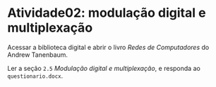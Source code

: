 # Atividade02: modulação digital e multiplexação

Acessar a biblioteca digital e abrir o livro *Redes de Computadores* do Andrew Tanenbaum.

Ler a seção ``2.5`` *Modulação digital e multiplexação*, e responda ao ``questionario.docx``.